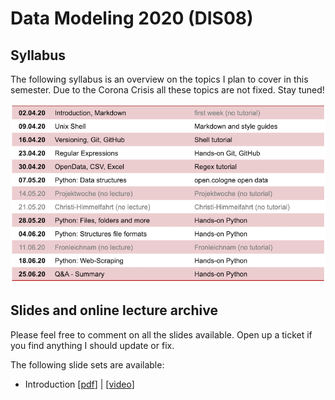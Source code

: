 # Data Modeling 2020 (DIS08) 

## Syllabus

The following syllabus is an overview on the topics I plan to cover in this semester. Due to the Corona Crisis all these topics are not fixed. Stay tuned!

![syllabus](syllabus.png)

## Slides and online lecture archive

Please feel free to comment on all the slides available. Open up a ticket if you find anything I should update or fix. 

The following slide sets are available:

* Introduction [[pdf](DIS08-01-introduction.pdf)] | [[video](https://youtu.be/RbuWN0Ag-jU)]
